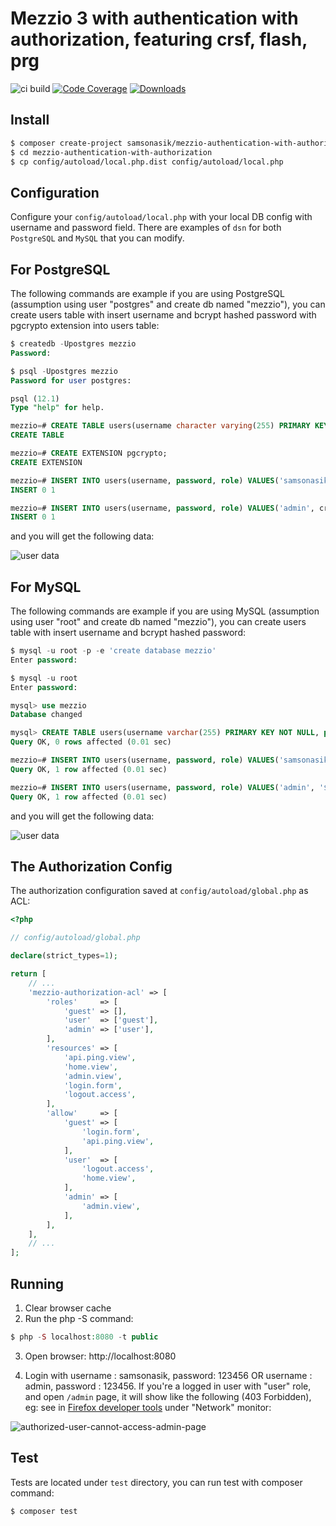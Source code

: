 # Mezzio 3 with authentication with authorization, featuring crsf, flash, prg

![ci build](https://github.com/samsonasik/mezzio-authentication-with-authorization/workflows/ci%20build/badge.svg)
[![Code Coverage](https://codecov.io/gh/samsonasik/mezzio-authentication-with-authorization/branch/master/graph/badge.svg)](https://codecov.io/gh/samsonasik/mezzio-authentication-with-authorization)
[![Downloads](https://poser.pugx.org/samsonasik/mezzio-authentication-with-authorization/downloads)](https://packagist.org/packages/samsonasik/mezzio-authentication-with-authorization)

Install
-------

```bash
$ composer create-project samsonasik/mezzio-authentication-with-authorization -sdev
$ cd mezzio-authentication-with-authorization
$ cp config/autoload/local.php.dist config/autoload/local.php
```

Configuration
-------------

Configure your `config/autoload/local.php` with your local DB config with username and password field. There are examples of `dsn` for both `PostgreSQL` and `MySQL` that you can modify.

For PostgreSQL
--------------

The following commands are example if you are using PostgreSQL (assumption using user "postgres" and create db named "mezzio"), you can create users table with insert username and bcrypt hashed password with pgcrypto extension into users table:

```sql
$ createdb -Upostgres mezzio
Password:

$ psql -Upostgres mezzio
Password for user postgres:

psql (12.1)
Type "help" for help.

mezzio=# CREATE TABLE users(username character varying(255) PRIMARY KEY NOT NULL, password text NOT NULL, role character varying(255) NOT NULL DEFAULT 'user');
CREATE TABLE

mezzio=# CREATE EXTENSION pgcrypto;
CREATE EXTENSION

mezzio=# INSERT INTO users(username, password, role) VALUES('samsonasik', crypt('123456', gen_salt('bf')), 'user');
INSERT 0 1

mezzio=# INSERT INTO users(username, password, role) VALUES('admin', crypt('123456', gen_salt('bf')), 'admin');
INSERT 0 1
```

and you will get the following data:

![user data](https://user-images.githubusercontent.com/459648/73605160-567f0a80-45cd-11ea-9e1d-898df2827758.png)

For MySQL
--------------

The following commands are example if you are using MySQL (assumption using user "root" and create db named "mezzio"), you can create users table with insert username and bcrypt hashed password:

```sql
$ mysql -u root -p -e 'create database mezzio'
Enter password:

$ mysql -u root
Enter password:

mysql> use mezzio
Database changed

mysql> CREATE TABLE users(username varchar(255) PRIMARY KEY NOT NULL, password text NOT NULL, role varchar(255) NOT NULL DEFAULT 'user');
Query OK, 0 rows affected (0.01 sec)

mezzio=# INSERT INTO users(username, password, role) VALUES('samsonasik','$2a$06$Nt2zePoCfApfBGrfZbHZIudIwZpCNqorTjbKNZtPoLCVic8goZDsi', 'user');
Query OK, 1 row affected (0.01 sec)

mezzio=# INSERT INTO users(username, password, role) VALUES('admin', '$2a$06$Y2TtankzyiK/OF1yZA4GsOJBhuoP7o99XbfufEeJ0OOJwjUcPB9LO', 'admin');
Query OK, 1 row affected (0.01 sec)
```

and you will get the following data:

![user data](https://user-images.githubusercontent.com/459648/74274582-e3039880-4d44-11ea-9caa-e8dc8e81a19f.png)

The Authorization Config
------------------------

The authorization configuration saved at `config/autoload/global.php` as ACL:

```php
<?php

// config/autoload/global.php

declare(strict_types=1);

return [
    // ...
    'mezzio-authorization-acl' => [
        'roles'     => [
            'guest' => [],
            'user'  => ['guest'],
            'admin' => ['user'],
        ],
        'resources' => [
            'api.ping.view',
            'home.view',
            'admin.view',
            'login.form',
            'logout.access',
        ],
        'allow'     => [
            'guest' => [
                'login.form',
                'api.ping.view',
            ],
            'user'  => [
                'logout.access',
                'home.view',
            ],
            'admin' => [
                'admin.view',
            ],
        ],
    ],
    // ...
];
```

Running
-------

1. Clear browser cache
2. Run the php -S command:

```php
$ php -S localhost:8080 -t public
```

3. Open browser: http://localhost:8080

4. Login with username : samsonasik, password: 123456 OR username : admin, password : 123456. If you're a logged in user with "user" role, and open `/admin` page, it will show like the following (403 Forbidden), eg: see in [Firefox developer tools](https://developer.mozilla.org/en-US/docs/Tools/Network_Monitor) under "Network" monitor:

![authorized-user-cannot-access-admin-page](https://user-images.githubusercontent.com/459648/73605169-73b3d900-45cd-11ea-9085-3c2bc5e9d966.png)

Test
----

Tests are located under `test` directory, you can run test with composer command:

```bash
$ composer test
```
